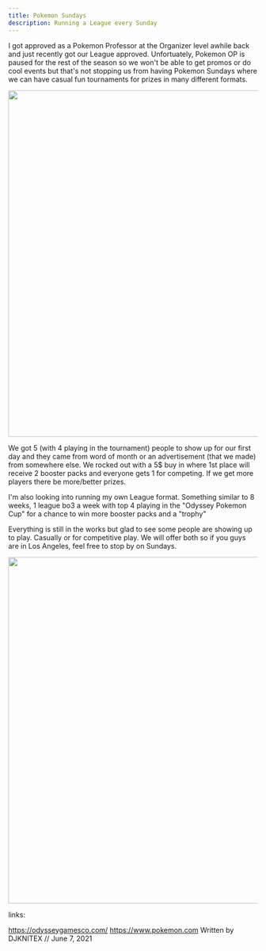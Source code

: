 ```yaml
---
title: Pokemon Sundays
description: Running a League every Sunday
---
```


I got approved as a Pokemon Professor at the Organizer level awhile back and just recently got our League approved. Unfortuately, Pokemon OP is paused for the rest of the season so we won't be able to get promos or do cool events but that's not stopping us from having Pokemon Sundays where we can have casual fun tournaments for prizes in many different formats.

<img src="https://i.imgur.com/eqPbF5G.jpg" style="width:700px"></img>

We got 5 (with 4 playing in the tournament) people to show up for our first day and they came from word of month or an advertisement (that we made) from somewhere else. We rocked out with a 5\$ buy in where 1st place will receive 2 booster packs and everyone gets 1 for competing. If we get more players there be more/better prizes.

I'm also looking into running my own League format. Something similar to 8 weeks, 1 league bo3 a week with top 4 playing in the "Odyssey Pokemon Cup" for a chance to win more booster packs and a "trophy"

Everything is still in the works but glad to see some people are showing up to play. Casually or for competitive play. We will offer both so if you guys are in Los Angeles, feel free to stop by on Sundays.

<img src="https://i.imgur.com/L4PiMnC.jpg" style="width:700px"></img>

links:

https://odysseygamesco.com/
https://www.pokemon.com
Written by DJKNITEX // June 7, 2021
